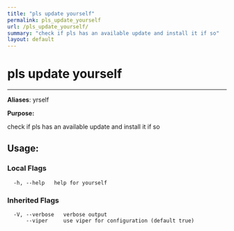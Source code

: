 ```yaml
---
title: "pls update yourself"
permalink: pls_update_yourself
url: /pls_update_yourself/
summary: "check if pls has an available update and install it if so"
layout: default
---
```

# pls update yourself 

---
**Aliases**: yrself

**Purpose:**

check if pls has an available update and install it if so

## Usage:

### Local Flags

```
  -h, --help   help for yourself
```

### Inherited Flags

```
  -V, --verbose   verbose output
      --viper     use viper for configuration (default true)
```
